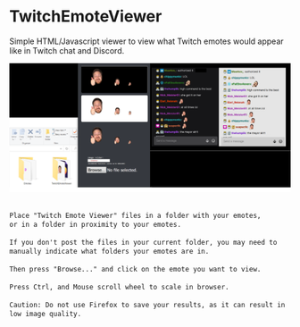 # TwitchEmoteViewer
Simple HTML/Javascript viewer to view what Twitch emotes would appear like in Twitch chat and Discord.

<img src="https://github.com/warrenarea/TwitchEmoteViewer/blob/main/HowTo.png"></img>

```

Place "Twitch Emote Viewer" files in a folder with your emotes,
or in a folder in proximity to your emotes. 

If you don't post the files in your current folder, you may need to 
manually indicate what folders your emotes are in. 

Then press "Browse..." and click on the emote you want to view.

Press Ctrl, and Mouse scroll wheel to scale in browser. 

Caution: Do not use Firefox to save your results, as it can result in low image quality.

```
